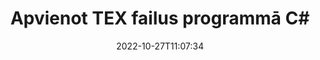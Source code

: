 ---
############################# Static ############################
layout: "auto-gen-merger"
date: 2022-10-27T11:07:34
draft: false
otherformats: vsdx vssm vssx vstm vstx vsx vtx xlam xls xlsb xlsm xlsx xlt xltm xltx xps

############################# Head ############################
head_title: "Apvienojiet TEX failus programmā C# | TEX Apvienošanās"
head_description: "Apvienojiet vairākus TEX failus vienā failā, izmantojot C# .NET dokumentu apvienošanas API. Apvienojiet noteiktas lapas vai lappušu diapazonus no dažādiem dokumentiem vienā dokumentā."

############################# Header ############################
title: "Apvienot TEX failus programmā C#"
description: "Apvienojiet TEX ar dažām .NET koda rindām."
bg_image: "https://cms.admin.containerize.com/templates/aspose/App_Themes/V3/images/bg/header1.png"
bg_overlay: false
button:
    enable: true
    icon: "fas fa-arrow-down"
    label: "Lejupielādēt bezmaksas izmēģinājuma versiju"
    link: "https://downloads.groupdocs.com/merger/net"

############################# SubMenu ############################
submenu:
    enable: true

    left:
        img_alt: "GroupDocs.Merger for .NET"
        image: "https://cms.admin.containerize.com/templates/groupdocs/images/product-logos/90x90-noborder/groupdocs-merger-net.png"
        product: "GroupDocs.Merger"
        platform: ".NET"

    middle:
        button:

            # button loop
            - link: "https://apireference.groupdocs.com/merger/net"
              text: "API atsauce"

            # button loop
            - link: "https://github.com/groupdocs-merger"
              text: "Kodu piemēri"

            # button loop
            - link: "https://products.groupdocs.app/merger/family"
              text: "Tiešraides demonstrācijas"

            # button loop
            - link: "https://purchase.groupdocs.com/pricing/merger/net"
              text: "Cenu noteikšana"

    right:
        link_download: "https://downloads.groupdocs.com/merger"
        link_learn: "https://docs.groupdocs.com/merger/net"
        link_buy: "https://purchase.groupdocs.com"

############################# About ############################
about:
    enable: true
    title: "Par GroupDocs.Merger for .NET API"
    content: |
        [GroupDocs.Merger for .NET](/lv/merger/net/) nodrošina ērtu risinājumu, lai apvienotu vairākus PDF, Microsoft Office (Word, Excel, PowerPoint, OneNote), OpenDocument, HTML, attēlus un daudzus citus dokumentus vienā failā .NET lietojumprogrammās. GroupDocs.Merger ietaupīs jums daudz pūļu, jo jums ir atļauts apvienot TEX dokumentus - nav jāinstalē trešās puses programmatūra, darbvirsmas lietojumprogrammas vai spraudņi. Tagad nav nepieciešams tērēt laiku un manuāli apvienot failus! GroupDocs misija ir nodrošināt vislabāko kvalitāti un vienkāršot dokumentu apstrādes darbplūsmas.
        
        GroupDocs.Merger API ir pareizā izvēle korporatīvajiem risinājumiem, kuriem nepieciešamas failu apvienošanas funkcijas. Šīs API tiek labi atbalstītas visās lielākajās operētājsistēmās un platformās, tostarp .NET Framework, .NET Standard, .NET Core, Mono.

############################# Steps ############################
steps:
    enable: true
    title_left: "Kā apvienot vairākus TEX failus"
    content_left: |
        [GroupDocs.Merger for .NET](/lv/merger/net/) ļauj .NET izstrādātājiem viegli apvienot divus vai vairākus TEX failus savās lietojumprogrammās, ieviešot daži vienkārši soļi.
        
        * Izveidojiet jaunu **Merger** gadījumu un norādiet avota dokumenta ceļu kā konstruktora parametru.
        * Izsauciet **Merger** klases **Join** un nododiet otro avota dokumenta ceļu.
        * Lai saglabātu apvienoto dokumentu, zvaniet **Save** no **Merger** klases.

    title_right: "Sistēmas prasības"
    content_right: |
        GroupDocs.Merger for .NET API tiek atbalstītas visās lielākajās platformās un operētājsistēmās. Pirms tālāk norādītā koda izpildes, lūdzu, pārliecinieties, vai jūsu sistēmā ir instalēti šādi priekšnosacījumi.

        * Operētājsistēmas: Microsoft Windows, Linux, MacOS
        * Izstrādes vides: Visual Studio, Xamarin, MonoDevelop
        * Ietvari: .NET Framework, .NET Standard, .NET Core, Mono
        * Lejupielādējiet jaunāko GroupDocs.Merger for .NET versiju no [NuGet](https://www.nuget.org/packages/groupdocs.merger)
         
    code: |
     {{% merger/additional-styles %}}
     {{< merger/code-merger title="Kā apvienot TEX failus, izmantojot C# piemēra kodu">}}

        ```csharp    
        // Apvienojiet TEX failus, izmantojot GroupDocs.Merger API
        // Izveidot saplūšanu, ievadot TEX dokumentu
        using (Merger merger = new Merger("input1.tex"))
          {
            // Izsauciet sapludināšanas klases instances pievienošanās metodi un nododiet otrā avota dokumenta ceļu
            merger.Join("input2.tex");
    
            // Izsauciet sapludināšanas klases instances saglabāšanas metodi, lai saglabātu sapludināto dokumentu
            merger.Save("merged-file.tex");
          }
        ```
     {{< /merger/code-merger >}}

############################# Demos ############################
demos:
    enable: true
    title: "Tiešsaistes demonstrācijas — tiešsaistes lietotne dokumentu apvienošanai"
    content: |
       Apvienojiet vairāk nekā vienu TEX failu tūlīt, apmeklējot vietni [GroupDocs.Merger Live Demos](https://products.groupdocs.app/merger/family).
       Tiešraides demonstrācijai ir šādas priekšrocības.
        
############################# About Formats ############################
about_formats:
    enable: true

############################# More Formats ############################
more_formats:
    enable: true
    title: "Citu dokumentu formātu sapludināšana"
    content: |
        .NET dokumentu apvienošanas API failu formātiem un attēliem. Apvienojiet dažus no populārākajiem dokumentu formātiem, kā norādīts tālāk.

############################# Back to top ###############################
back_to_top:
    enable: true
---
